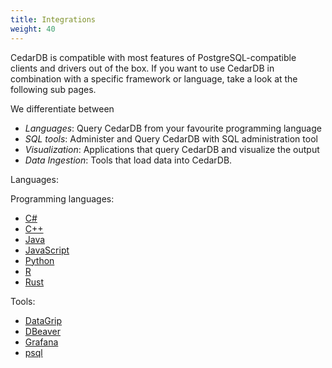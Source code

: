 ```yaml
---
title: Integrations
weight: 40
---
```


CedarDB is compatible with most features of PostgreSQL-compatible clients and drivers out of the box.
If you want to use CedarDB in combination with a specific framework or language, take a look at the following sub pages.


We differentiate between 
 - *Languages*: Query CedarDB from your favourite programming language
 - *SQL tools*: Administer and Query CedarDB with SQL administration tool
 - *Visualization*: Applications that query CedarDB and visualize the output
 - *Data Ingestion*: Tools that load data into CedarDB.


Languages:


Programming languages:

* [C#](csharp)
* [C++](cpp)
* [Java](java)
* [JavaScript](js)
* [Python](python)
* [R](r)
* [Rust](rust)

Tools:

* [DataGrip](datagrip)
* [DBeaver](dbeaver)
* [Grafana](grafana)
* [psql](psql)
